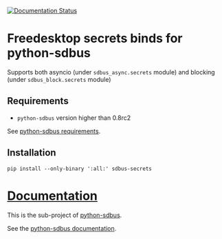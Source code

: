 [![Documentation Status](https://readthedocs.org/projects/python-sdbus-secrets/badge/?version=latest)](https://python-sdbus-secrets.readthedocs.io/en/latest/?badge=latest)
# Freedesktop secrets binds for python-sdbus

Supports both asyncio (under `sdbus_async.secrets` module) and blocking (under `sdbus_block.secrets` module)

## Requirements

* `python-sdbus` version higher than 0.8rc2

See [python-sdbus requirements](https://github.com/igo95862/python-sdbus#requirements).

## Installation

`pip install --only-binary ':all:' sdbus-secrets`

# [Documentation](https://python-sdbus-secrets.readthedocs.io/en/latest/)

This is the sub-project of [python-sdbus](https://github.com/igo95862/python-sdbus).

See the [python-sdbus documentation](https://python-sdbus.readthedocs.io/en/latest/).
